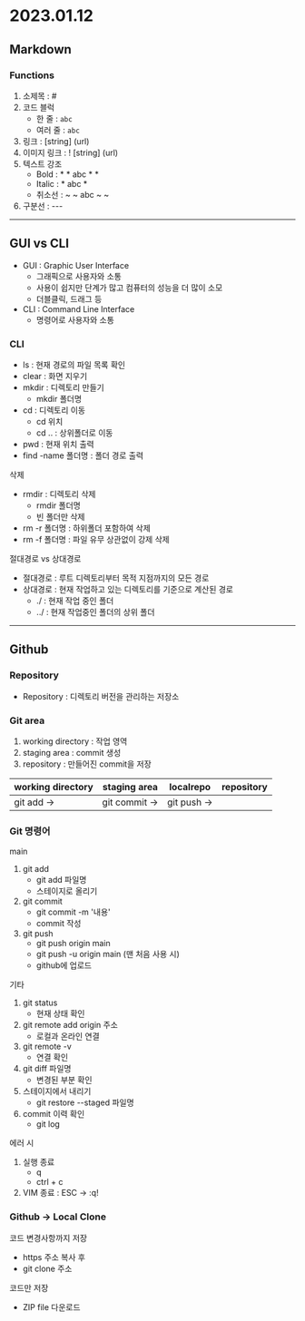 # 2023.01.12

## Markdown

### Functions

1. 소제목 : #
2. 코드 블럭
   - 한 줄 : `abc`
   - 여러 줄 : ``` abc ```
3. 링크 : [string] (url)
4. 이미지 링크 : ! [string] (url)
5. 텍스트 강조
   - Bold : * * abc * *
   - Italic : * abc *
   - 취소선 : ~ ~ abc ~ ~
6. 구분선 : ---


---

## GUI vs CLI

- GUI : Graphic User Interface
  - 그래픽으로 사용자와 소통
  - 사용이 쉽지만 단계가 많고 컴퓨터의 성능을 더 많이 소모
  - 더블클릭, 드래그 등
- CLI : Command Line Interface
  - 명령어로 사용자와 소통

### CLI

- ls : 현재 경로의 파일 목록 확인
- clear : 화면 지우기
- mkdir : 디렉토리 만들기
  - mkdir 폴더명
- cd : 디렉토리 이동
  - cd 위치
  - cd .. : 상위폴더로 이동
- pwd : 현재 위치 출력
- find -name 폴더명 : 폴더 경로 출력

삭제

- rmdir : 디렉토리 삭제
  - rmdir 폴더명
  - 빈 폴더만 삭제
- rm -r 폴더명 : 하위폴더 포함하여 삭제
- rm -f 폴더명 : 파일 유무 상관없이 강제 삭제

절대경로 vs 상대경로
- 절대경로 : 루트 디렉토리부터 목적 지점까지의 모든 경로
- 상대경로 : 현재 작업하고 있는 디렉토리를 기준으로 계산된 경로
  - ./ : 현재 작업 중인 폴더
  - ../ : 현재 작업중인 폴더의 상위 폴더



---


## Github

### Repository

- Repository : 디렉토리 버전을 관리하는 저장소

### Git area

1. working directory : 작업 영역
2. staging area : commit 생성
3. repository : 만들어진 commit을 저장

| working directory | staging area | localrepo | repository |
| ------- | ----- | --- | --- |
| git add -> | git commit -> | git push ->  |


### Git 명령어

main

1. git add
   - git add 파일명
   - 스테이지로 올리기
2. git commit
   - git commit -m '내용'
   - commit 작성
3. git push
   - git push origin main
   - git push -u origin main (맨 처음 사용 시)
   - github에 업로드
  
기타

1. git status
   - 현재 상태 확인
2. git remote add origin 주소
   - 로컬과 온라인 연결
3. git remote -v
   - 연결 확인
4. git diff 파일명
   - 변경된 부분 확인
5. 스테이지에서 내리기
   - git restore --staged 파일명
6. commit 이력 확인
   - git log

에러 시
1. 실행 종료
   - q
   - ctrl + c
2. VIM 종료 : ESC -> :q!

### Github -> Local Clone

코드 변경사항까지 저장
- https 주소 복사 후
- git clone 주소

코드만 저장
- ZIP file 다운로드

